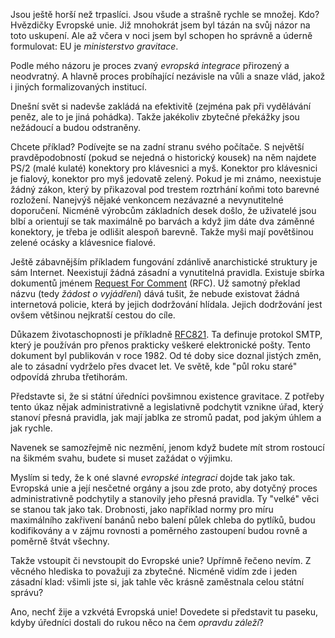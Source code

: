 <!-- dcterms:identifier = riderweblog#14 -->
<!-- dcterms:title = Ministerstvo gravitace -->
<!-- np9:categoryId = 2 -->
<!-- x4w:category = Lidé a jiná zvěř -->
<!-- np9:authorId = 1 -->
<!-- np9:authorEmail = michal.valasek@altairis.cz -->
<!-- dcterms:creator = Michal Altair Valášek -->
<!-- dcterms:created = 2003-02-21T04:55:29+01:00 -->
<!-- dcterms:date = 2003-02-21T04:55:29+01:00 -->

Jsou ještě horší než trpaslíci. Jsou všude a strašně rychle se množej. Kdo? Hvězdičky Evropské unie. Již mnohokrát jsem byl tázán na svůj názor na toto uskupení. Ale až včera v noci jsem byl schopen ho správně a úderně formulovat: EU je *ministerstvo gravitace*.

Podle mého názoru je proces zvaný *evropská integrace* přirozený a neodvratný. A hlavně proces probíhající nezávisle na vůli a snaze vlád, jakož i jiných formalizovaných institucí.

Dnešní svět si nadevše zakládá na efektivitě (zejména pak při vydělávání peněz, ale to je jiná pohádka). Takže jakékoliv zbytečné překážky jsou nežádoucí a budou odstraněny.

Chcete příklad? Podívejte se na zadní stranu svého počítače. S největší pravděpodobností (pokud se nejedná o historický kousek) na něm najdete PS/2 (malé kulaté) konektory pro klávesnici a myš. Konektor pro klávesnici je fialový, konektor pro myš jedovatě zelený. Pokud je mi známo, neexistuje žádný zákon, který by přikazoval pod trestem roztrhání koňmi toto barevné rozložení. Nanejvýš nějaké venkoncem nezávazné a nevynutitelné doporučení. Nicméně výrobcům základních desek došlo, že uživatelé jsou blbí a orientují se tak maximálně po barvách a když jim dáte dva záměnné konektory, je třeba je odlišit alespoň barevně. Takže myši mají povětšinou zelené ocásky a klávesnice fialové.

Ještě zábavnějším příkladem fungování zdánlivě anarchistické struktury je sám Internet. Neexistují žádná zásadní a vynutitelná pravidla. Existuje sbírka dokumentů jménem [Request For Comment](http://www.rfc-editor.org) (RFC). Už samotný překlad názvu (tedy *žádost o vyjádření*) dává tušit, že nebude existovat žádná internetová policie, která by jejich dodržování hlídala. Jejich dodržování jest ovšem většinou nejkratší cestou do cíle.

Důkazem životaschopnosti je příkladně [RFC821](http://www.rfc-editor.org/cgi-bin/rfcdoctype.pl?loc=RFC&letsgo=821&type=ftp&file_format=txt). Ta definuje protokol SMTP, který je používán pro přenos prakticky veškeré elektronické pošty. Tento dokument byl publikován v roce 1982. Od té doby sice doznal jistých změn, ale to zásadní vydrželo přes dvacet let. Ve světě, kde "půl roku staré" odpovídá zhruba třetihorám.

Představte si, že si státní úředníci povšimnou existence gravitace. Z potřeby tento úkaz nějak administrativně a legislativně podchytit vznikne úřad, který stanoví přesná pravidla, jak mají jablka ze stromů padat, pod jakým úhlem a jak rychle.

Navenek se samozřejmě nic nezmění, jenom když budete mít strom rostoucí na šikmém svahu, budete si muset zažádat o výjimku.

Myslím si tedy, že k oné slavné *evropské integraci* dojde tak jako tak. Evropská unie a její nesčetné orgány a jsou zde proto, aby dotyčný proces administrativně podchytily a stanovily jeho přesná pravidla. Ty "velké" věci se stanou tak jako tak. Drobnosti, jako například normy pro míru maximálního zakřivení banánů nebo balení půlek chleba do pytlíků, budou kodifikovány a v zájmu rovnosti a poměrného zastoupení budou rovně a poměrně štvát všechny.

Takže vstoupit či nevstoupit do Evropské unie? Upřímně řečeno nevím. Z věcného hlediska to považuji za zbytečné. Nicméně vidím zde i jeden zásadní klad: všimli jste si, jak tahle věc krásně zaměstnala celou státní správu?

Ano, nechť žije a vzkvétá Evropská unie! Dovedete si představit tu paseku, kdyby úředníci dostali do rukou něco na čem *opravdu záleží*?